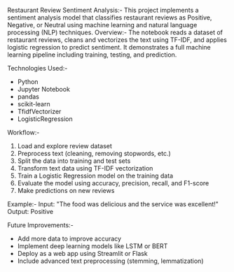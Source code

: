 Restaurant Review Sentiment Analysis:-
This project implements a sentiment analysis model that classifies restaurant reviews as Positive, Negative, or Neutral using machine learning and natural language processing (NLP) techniques.
Overview:-
The notebook reads a dataset of restaurant reviews, cleans and vectorizes the text using TF-IDF, and applies logistic regression to predict sentiment. It demonstrates a full machine learning pipeline including training, testing, and prediction.

Technologies Used:-
- Python
- Jupyter Notebook
- pandas
- scikit-learn
- TfidfVectorizer
- LogisticRegression

Workflow:-
1. Load and explore review dataset
2. Preprocess text (cleaning, removing stopwords, etc.)
3. Split the data into training and test sets
4. Transform text data using TF-IDF vectorization
5. Train a Logistic Regression model on the training data
6. Evaluate the model using accuracy, precision, recall, and F1-score
7. Make predictions on new reviews

Example:-
Input: "The food was delicious and the service was excellent!"
Output: Positive

Future Improvements:-
- Add more data to improve accuracy
- Implement deep learning models like LSTM or BERT
- Deploy as a web app using Streamlit or Flask
- Include advanced text preprocessing (stemming, lemmatization)
